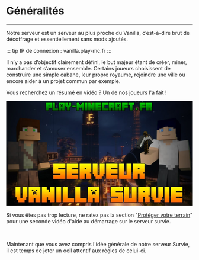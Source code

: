 # Généralités

------

Notre serveur est un serveur au plus proche du Vanilla, c’est-à-dire brut de décoffrage et essentiellement sans mods ajoutés.

::: tip IP de connexion :
vanilla.play-mc.fr
:::

Il n’y a pas d’objectif clairement défini, le but majeur étant de créer, miner, marchander et s’amuser ensemble. Certains joueurs choisissent de construire une simple cabane, leur propre royaume, rejoindre une ville ou encore aider à un projet commun par exemple.

Vous recherchez un résumé en vidéo ? Un de nos joueurs l'a fait !

[![Serveur Vanilla](../.vuepress/assets/yt_serveur_vanilla.jpg)](https://www.youtube.com/watch?v=SxMJ_jLrQ7c)

Si vous êtes pas trop lecture, ne ratez pas la section "[Protéger votre terrain](proteger-votre-terrain.md)" pour une seconde vidéo d'aide au démarrage sur le serveur survie.

<br/>

Maintenant que vous avez compris l'idée générale de notre serveur Survie, il est temps de jeter un oeil attentif aux règles de celui-ci.

